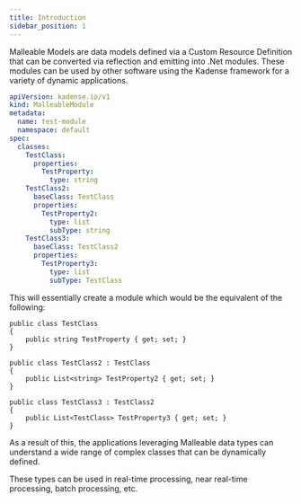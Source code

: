 ```yaml
---
title: Introduction
sidebar_position: 1
---
```


Malleable Models are data models defined via a Custom Resource Definition that can be converted via reflection and emitting into .Net modules. These modules can be used by other software using the Kadense framework for a variety of dynamic applications.


```yaml
apiVersion: kadense.io/v1
kind: MalleableModule
metadata:
  name: test-module
  namespace: default
spec:
  classes:
    TestClass:
      properties:
        TestProperty:
          type: string
    TestClass2:
      baseClass: TestClass
      properties:
        TestProperty2:
          type: list
          subType: string
    TestClass3:
      baseClass: TestClass2
      properties:
        TestProperty3:
          type: list
          subType: TestClass
```

This will essentially create a module which would be the equivalent of the following:

```c-sharp
public class TestClass
{
    public string TestProperty { get; set; }
}

public class TestClass2 : TestClass
{
    public List<string> TestProperty2 { get; set; }
}

public class TestClass3 : TestClass2
{
    public List<TestClass> TestProperty3 { get; set; }
}
```

As a result of this, the applications leveraging Malleable data types can understand a wide range of complex classes that can be dynamically defined.

These types can be used in real-time processing, near real-time processing, batch processing, etc.

